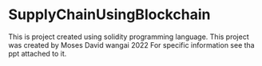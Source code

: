 # SupplyChainUsingBlockchain
This is project created using solidity programming language.
This project was created by Moses David wangai 2022
For specific information see tha ppt attached to it.


